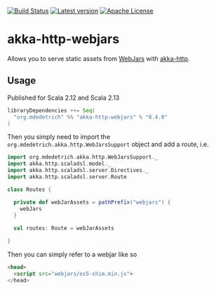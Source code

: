 [![Build Status](https://img.shields.io/github/workflow/status/mdedetrich/akka-http-webjars/Continuous%20Integration.svg)](https://github.com/mdedetrich/akka-http-webjars/actions)
[![Latest version](https://index.scala-lang.org/mdedetrich/akka-http-webjars/akka-http-webjars/latest.svg?color=orange)](https://index.scala-lang.org/mdedetrich/akka-http-webjars)
[![Apache License](https://img.shields.io/badge/license-APACHE_2-green.svg)](https://www.apache.org/licenses/LICENSE-2.0)

# akka-http-webjars
Allows you to serve static assets from [WebJars](https://www.webjars.org/) with [akka-http](link).

## Usage

Published for Scala 2.12 and Scala 2.13

```sbt
libraryDependencies ++= Seq(
  "org.mdedetrich" %% "akka-http-webjars" % "0.4.0"
)
```

Then you simply need to import the `org.mdedetrich.akka.http.WebJarsSupport` object and add a route, i.e.

```scala
import org.mdedetrich.akka.http.WebJarsSupport._
import akka.http.scaladsl.model._
import akka.http.scaladsl.server.Directives._
import akka.http.scaladsl.server.Route

class Routes {

  private def webJarAssets = pathPrefix("webjars") {
    webJars
  }
  
  val routes: Route = webJarAssets

}
```

Then you can simply refer to a webjar like so

```html
<head>
  <script src="webjars/es5-shim.min.js">
</head>
```
